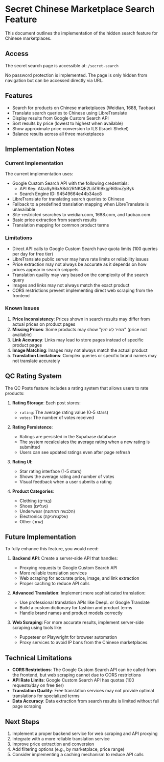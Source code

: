 
# Secret Chinese Marketplace Search Feature

This document outlines the implementation of the hidden search feature for Chinese marketplaces.

## Access

The secret search page is accessible at: `/secret-search`

No password protection is implemented. The page is only hidden from navigation but can be accessed directly via URL.

## Features

- Search for products on Chinese marketplaces (Weidian, 1688, Taobao)
- Translate search queries to Chinese using LibreTranslate
- Display results from Google Custom Search API
- Sort results by price (lowest to highest when available)
- Show approximate price conversion to ILS (Israeli Shekel)
- Balance results across all three marketplaces

## Implementation Notes

### Current Implementation

The current implementation uses:
- Google Custom Search API with the following credentials:
  - API Key: AIzaSyA6xA8dr2RNKQE2Li5fRIBkjgR6SmZyByk
  - Search Engine ID: 94549664e44b34ac8
- LibreTranslate for translating search queries to Chinese
- Fallback to a predefined translation mapping when LibreTranslate is unavailable
- Site-restricted searches to weidian.com, 1688.com, and taobao.com
- Basic price extraction from search results
- Translation mapping for common product terms

### Limitations

- Direct API calls to Google Custom Search have quota limits (100 queries per day for free tier)
- LibreTranslate public server may have rate limits or reliability issues
- Price extraction may not always be accurate as it depends on how prices appear in search snippets
- Translation quality may vary based on the complexity of the search query
- Images and links may not always match the exact product
- CORS restrictions prevent implementing direct web scraping from the frontend

### Known Issues

1. **Price Inconsistency**: Prices shown in search results may differ from actual prices on product pages
2. **Missing Prices**: Some products may show "מחיר לא זמין" (price not available)
3. **Link Accuracy**: Links may lead to store pages instead of specific product pages
4. **Image Matching**: Images may not always match the actual product
5. **Translation Limitations**: Complex queries or specific brand names may not translate accurately

## QC Rating System

The QC Posts feature includes a rating system that allows users to rate products:

1. **Rating Storage**: Each post stores:
   - `rating`: The average rating value (0-5 stars)
   - `votes`: The number of votes received

2. **Rating Persistence**: 
   - Ratings are persisted in the Supabase database
   - The system recalculates the average rating when a new rating is submitted
   - Users can see updated ratings even after page refresh

3. **Rating UI**:
   - Star rating interface (1-5 stars)
   - Shows the average rating and number of votes
   - Visual feedback when a user submits a rating

4. **Product Categories**:
   - Clothing (בגדים)
   - Shoes (נעליים)
   - Underwear (הלבשה תחתונה)
   - Electronics (אלקטרוניקה)
   - Other (אחר)

## Future Implementation

To fully enhance this feature, you would need:

1. **Backend API**: Create a server-side API that handles:
   - Proxying requests to Google Custom Search API
   - More reliable translation services
   - Web scraping for accurate price, image, and link extraction
   - Proper caching to reduce API calls

2. **Advanced Translation**: Implement more sophisticated translation:
   - Use professional translation APIs like DeepL or Google Translate
   - Build a custom dictionary for fashion and product terms
   - Handle brand names and product models correctly

3. **Web Scraping**: For more accurate results, implement server-side scraping using tools like:
   - Puppeteer or Playwright for browser automation
   - Proxy services to avoid IP bans from the Chinese marketplaces

## Technical Limitations

- **CORS Restrictions**: The Google Custom Search API can be called from the frontend, but web scraping cannot due to CORS restrictions
- **API Rate Limits**: Google Custom Search API has quotas (100 requests/day on free tier)
- **Translation Quality**: Free translation services may not provide optimal translations for specialized terms
- **Data Accuracy**: Data extraction from search results is limited without full page scraping

## Next Steps

1. Implement a proper backend service for web scraping and API proxying
2. Integrate with a more reliable translation service
3. Improve price extraction and conversion
4. Add filtering options (e.g., by marketplace, price range)
5. Consider implementing a caching mechanism to reduce API calls
